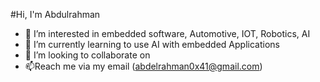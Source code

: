 #Hi, I'm Abdulrahman


- 👀 I’m interested in embedded software, Automotive, IOT, Robotics, AI
- 🌱 I’m currently learning to use AI with embedded Applications
- 💞️ I’m looking to collaborate on
- 📫Reach me via my email (abdelrahman0x41@gmail.com)

<!---
abdo0x41/abdo0x41 is a ✨ special ✨ repository because its `README.md` (this file) appears on your GitHub profile.
You can click the Preview link to take a look at your changes.
--->

